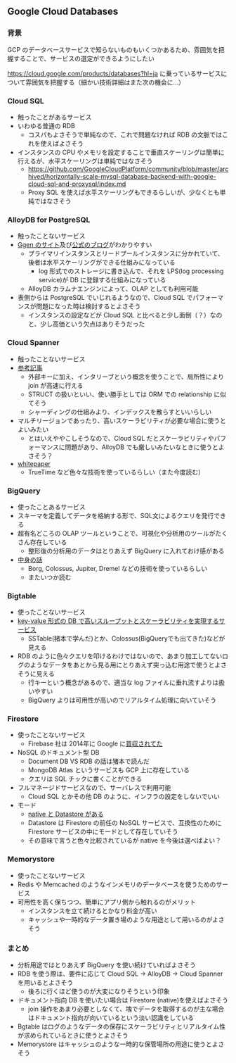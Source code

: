 ## Google Cloud Databases

### 背景
GCP のデータベースサービスで知らないものもいくつかあるため、雰囲気を把握することで、サービスの選定ができるようにしたい

https://cloud.google.com/products/databases?hl=ja に乗っているサービスについて雰囲気を把握する（細かい技術詳細はまた次の機会に...）

### Cloud SQL
- 触ったことがあるサービス
- いわゆる普通の RDB
  - コスパもよさそうで単純なので、これで問題なければ RDB の文脈ではこれを使えばよさそう
- インスタンスの CPU やメモリを設定することで垂直スケーリングは簡単に行えるが、水平スケーリングは単純ではなさそう
  - https://github.com/GoogleCloudPlatform/community/blob/master/archived/horizontally-scale-mysql-database-backend-with-google-cloud-sql-and-proxysql/index.md
  - Proxy SQL を使えば水平スケーリングもできるらしいが、少なくとも単純ではなさそう

### AlloyDB for PostgreSQL
- 触ったことないサービス
- [Ggen のサイト](https://blog.g-gen.co.jp/entry/alloydb-for-postgresql-explained)及び[公式のブログ](https://cloud.google.com/blog/products/databases/alloydb-for-postgresql-intelligent-scalable-storage?hl=en)がわかりやすい
  - プライマリインスタンスとリードプールインスタンスに分かれていて、後者は水平スケーリングができる仕組みになっている
    - log 形式でのストレージに書き込んで、それを LPS(log processing service)が DB に登録する仕組みになっている
  - AlloyDB カラムナエンジンによって、OLAP としても利用可能
- 表側からは PostgreSQL でいじれるようなので、Cloud SQL でパフォーマンスが問題になった時は検討するとよさそう
  - インスタンスの設定などが Cloud SQL と比べると少し面倒（？）なのと、少し高価という欠点はありそうだった

### Cloud Spanner
- 触ったことないサービス
- [参考記事](https://developers.cyberagent.co.jp/blog/archives/39843/)
  - 外部キーに加え、インタリーブという概念を使うことで、局所性により join が高速に行える
  - STRUCT の扱いといい、使い勝手としては ORM での relationship に似てそう
  - シャーディングの仕組みより、インデックスを散らすといいらしい
- マルチリージョンであったり、高いスケーラビリティが必要な場合に使うとよいみたい
  - とはいえややこしそうなので、Cloud SQL だとスケーラビリティやパフォーマンスに問題があり、AlloyDB でも厳しいみたいなときに使うとよさそう？
- [whitepaper](https://cloud.google.com/spanner/docs/whitepapers/life-of-reads-and-writes?hl=ja)
  - TrueTime など色々な技術を使っているらしい（また今度読む）


### BigQuery
- 使ったことあるサービス
- スキーマを定義してデータを格納する形で、SQL文によるクエリを発行できる
- 超有名どころの OLAP ツールということで、可視化や分析用のツールがたくさん存在している
  - 整形後の分析用のデータはとりあえず BigQuery に入れておけ感がある
- [中身の話](https://cloud.google.com/blog/products/bigquery/bigquery-under-the-hood?hl=en)
  - Borg, Colossus, Jupiter, Dremel などの技術を使っているらしい
  - またいつか読む

### Bigtable
- 使ったことないサービス
- [key-value 形式の DB で高いスループットとスケーラビリティを実現するサービス](https://cloud.google.com/bigtable/docs/overview?hl=ja)
  - SSTable(猪本で学んだ)とか、Colossus(BigQueryでも出てきた)などが見える
- RDB のように色々クエリを叩けるわけではないので、あまり加工してないログのようなデータをあとから見る用にとりあえず突っ込む用途で使うとよさそうに見える
  - 行キーという概念があるので、適当な log ファイルに垂れ流すよりは扱いやすい
  - BigQuery よりは可用性が高いのでリアルタイム処理に向いていそう

### Firestore
- 使ったことないサービス
  - Firebase 社は 2014年に Google に[買収されてた](https://en.wikipedia.org/wiki/Firebase)
- NoSQL のドキュメント型 DB
  - Document DB VS RDB の話は猪本で読んだ
  - MongoDB Atlas というサービスも GCP 上に存在している
  - クエリは SQL チックに書くことができる
- フルマネージドサービスなので、サーバレスで利用可能
  - Cloud SQL とかその他 DB のように、インフラの設定をしないでいい
- モード
  - [native と Datastore がある](https://cloud.google.com/datastore/docs/firestore-or-datastore?hl=ja)
  - Datastore は Firestore の前任の NoSQL サービスで、互換性のために Firestore サービスの中にモードとして存在していそう
  - その意味で言うと色々比較されているが native を今後は選べばよい？

### Memorystore
- 使ったことないサービス
- Redis や Memcached のようなインメモリのデータベースを使うためのサービス
- 可用性を高く保ちつつ、簡単にアプリ側から触れるのがメリット
  - インスタンスを立て続けるとかなり料金が高い
  - キャッシュや一時的なデータ置き場のような用途として用いるのがよさそう

### まとめ
- 分析用途ではとりあえず BigQuery を使い続けていればよさそう
- RDB を使う際は、要件に応じて Cloud SQL -> AlloyDB -> Cloud Spanner を用いるとよさそう
  - 後ろに行くほど使うのが大変になりそうという印象
- ドキュメント指向 DB を使いたい場合は Firestore (native)を使えばよさそう
  - join 操作をあまり必要としなくて、塊でデータを取得するのが主な場合はドキュメント指向が向いているという淡い認識をしている
- Bgtable はログのようなデータの保存にスケーラビリティとリアルタイム性が求められているときに使うとよさそう
- Memorystore はキャッシュのような一時的な保管場所の用途に使うとよさそう
